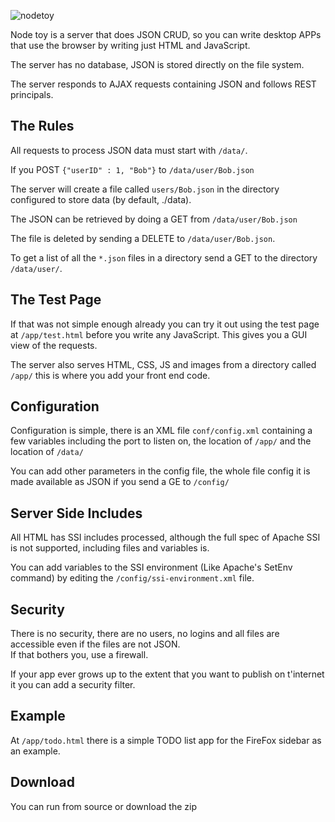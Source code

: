 ![nodetoy](http://code.abnoctus.com/nodetoy-128x128.png)

Node toy is a server that does JSON CRUD, so you can write desktop APPs that use the browser by writing just HTML and JavaScript.

The server has no database, JSON is stored directly on the file system.

The server responds to AJAX requests containing JSON and follows REST principals.

## The Rules

All requests to process JSON data must start with `/data/`.

If you POST `{"userID" : 1, "Bob"}`  to  `/data/user/Bob.json`

The server will create a file called `users/Bob.json` in the directory configured to store data (by default, ./data).

The JSON can be retrieved by doing a GET from `/data/user/Bob.json`

The file is deleted by sending a DELETE to `/data/user/Bob.json`.


To get a list of all the `*.json` files in a directory send a GET to the directory `/data/user/`.

## The Test Page
If that was not simple enough already you can try it out using the test page at  `/app/test.html` before you write any JavaScript.
This gives you a GUI view of the requests.

The server also serves HTML, CSS, JS and images from a directory called `/app/` this is where you add your front end code.

## Configuration
Configuration is simple, there is an XML file `conf/config.xml` containing a few variables including the port to listen on, 
the location of `/app/` and the location of `/data/`

You can add other parameters in the config file, the whole file config it is made available as JSON if you send a GE to `/config/`


## Server Side Includes
All HTML has SSI includes processed, although the full spec of Apache SSI is not supported, including files and variables is.

You can add variables to the SSI environment (Like Apache's SetEnv command) by editing the `/config/ssi-environment.xml` file.

## Security

There is no security, there are no users, no logins and all files are accessible even if the files are not JSON.  
If that bothers you, use a firewall.

If your app ever grows up to the extent that you want to publish on t'internet it you can add a security filter.


## Example
At `/app/todo.html` there is a simple TODO list app for the FireFox sidebar as an example. 

## Download
You can run from source or download the zip

